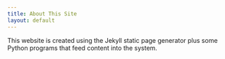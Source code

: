 ```yaml
---
title: About This Site
layout: default
---
```

This website is created using the Jekyll static page generator plus some Python programs that feed content into the system.